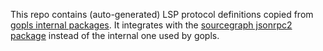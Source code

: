 This repo contains (auto-generated) LSP protocol definitions copied from
[gopls internal packages](https://github.com/golang/tools/tree/master/gopls/internal/lsp/protocol).
It integrates with the
[sourcegraph jsonrpc2 package](https://pkg.go.dev/github.com/sourcegraph/jsonrpc2)
instead of the internal one used by gopls.
